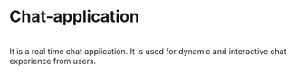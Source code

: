 # Chat-application
<br>It is a real time chat application. It is used for dynamic and interactive chat experience from users.
